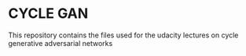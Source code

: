 # CYCLE GAN

This repository contains the files used for the udacity lectures on cycle generative adversarial networks